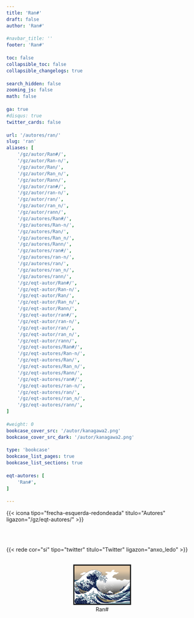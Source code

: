 ```yaml
---
title: 'Ran#'
draft: false
author: 'Ran#'

#navbar_title: ''
footer: 'Ran#'

toc: false
collapsible_toc: false
collapsible_changelogs: true

search_hidden: false
zooming_js: false
math: false

ga: true
#disqus: true
twitter_cards: false

url: '/autores/ran/'
slug: 'ran'
aliases: [
    '/gz/autor/Ran#/',
    '/gz/autor/Ran-n/',
    '/gz/autor/Ran/',
    '/gz/autor/Ran_n/',
    '/gz/autor/Rann/',
    '/gz/autor/ran#/',
    '/gz/autor/ran-n/',
    '/gz/autor/ran/',
    '/gz/autor/ran_n/',
    '/gz/autor/rann/',
    '/gz/autores/Ran#/',
    '/gz/autores/Ran-n/',
    '/gz/autores/Ran/',
    '/gz/autores/Ran_n/',
    '/gz/autores/Rann/',
    '/gz/autores/ran#/',
    '/gz/autores/ran-n/',
    '/gz/autores/ran/',
    '/gz/autores/ran_n/',
    '/gz/autores/rann/',
    '/gz/eqt-autor/Ran#/',
    '/gz/eqt-autor/Ran-n/',
    '/gz/eqt-autor/Ran/',
    '/gz/eqt-autor/Ran_n/',
    '/gz/eqt-autor/Rann/',
    '/gz/eqt-autor/ran#/',
    '/gz/eqt-autor/ran-n/',
    '/gz/eqt-autor/ran/',
    '/gz/eqt-autor/ran_n/',
    '/gz/eqt-autor/rann/',
    '/gz/eqt-autores/Ran#/',
    '/gz/eqt-autores/Ran-n/',
    '/gz/eqt-autores/Ran/',
    '/gz/eqt-autores/Ran_n/',
    '/gz/eqt-autores/Rann/',
    '/gz/eqt-autores/ran#/',
    '/gz/eqt-autores/ran-n/',
    '/gz/eqt-autores/ran/',
    '/gz/eqt-autores/ran_n/',
    '/gz/eqt-autores/rann/',
]

#weight: 0
bookcase_cover_src: '/autor/kanagawa2.png'
bookcase_cover_src_dark: '/autor/kanagawa2.png'

type: 'bookcase'
bookcase_list_pages: true
bookcase_list_sections: true

eqt-autores: [
    'Ran#',
]

---
```


{{< icona tipo="frecha-esquerda-redondeada" titulo="Autores" ligazon="/gz/eqt-autores/" >}}

<br>
<br>

{{< rede cor="si" tipo="twitter" titulo="Twitter" ligazon="anxo_ledo" >}}

<br>

<div style="text-align: center">
<img style="border: 3px solid currentColor" height=100 title="Ran#" alt="Ran#" src="/autor/kanagawa2.png">
<div>Ran#</div>
</div>

<br>

